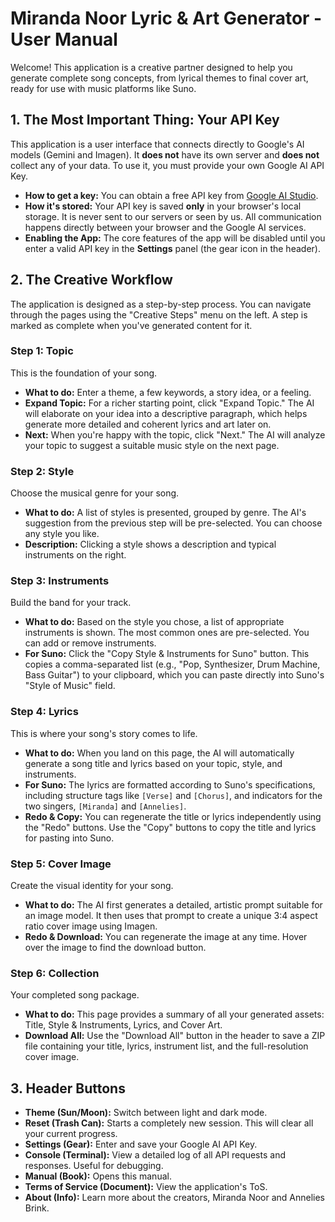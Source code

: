 # Miranda Noor Lyric & Art Generator - User Manual

Welcome! This application is a creative partner designed to help you generate complete song concepts, from lyrical themes to final cover art, ready for use with music platforms like Suno.

## 1. The Most Important Thing: Your API Key

This application is a user interface that connects directly to Google's AI models (Gemini and Imagen). It **does not** have its own server and **does not** collect any of your data. To use it, you must provide your own Google AI API Key.

- **How to get a key:** You can obtain a free API key from [Google AI Studio](https://aistudio.google.com/app/apikey).
- **How it's stored:** Your API key is saved **only** in your browser's local storage. It is never sent to our servers or seen by us. All communication happens directly between your browser and the Google AI services.
- **Enabling the App:** The core features of the app will be disabled until you enter a valid API key in the **Settings** panel (the gear icon in the header).

## 2. The Creative Workflow

The application is designed as a step-by-step process. You can navigate through the pages using the "Creative Steps" menu on the left. A step is marked as complete when you've generated content for it.

### Step 1: Topic
This is the foundation of your song.
- **What to do:** Enter a theme, a few keywords, a story idea, or a feeling.
- **Expand Topic:** For a richer starting point, click "Expand Topic." The AI will elaborate on your idea into a descriptive paragraph, which helps generate more detailed and coherent lyrics and art later on.
- **Next:** When you're happy with the topic, click "Next." The AI will analyze your topic to suggest a suitable music style on the next page.

### Step 2: Style
Choose the musical genre for your song.
- **What to do:** A list of styles is presented, grouped by genre. The AI's suggestion from the previous step will be pre-selected. You can choose any style you like.
- **Description:** Clicking a style shows a description and typical instruments on the right.

### Step 3: Instruments
Build the band for your track.
- **What to do:** Based on the style you chose, a list of appropriate instruments is shown. The most common ones are pre-selected. You can add or remove instruments.
- **For Suno:** Click the "Copy Style & Instruments for Suno" button. This copies a comma-separated list (e.g., "Pop, Synthesizer, Drum Machine, Bass Guitar") to your clipboard, which you can paste directly into Suno's "Style of Music" field.

### Step 4: Lyrics
This is where your song's story comes to life.
- **What to do:** When you land on this page, the AI will automatically generate a song title and lyrics based on your topic, style, and instruments.
- **For Suno:** The lyrics are formatted according to Suno's specifications, including structure tags like `[Verse]` and `[Chorus]`, and indicators for the two singers, `[Miranda]` and `[Annelies]`.
- **Redo & Copy:** You can regenerate the title or lyrics independently using the "Redo" buttons. Use the "Copy" buttons to copy the title and lyrics for pasting into Suno.

### Step 5: Cover Image
Create the visual identity for your song.
- **What to do:** The AI first generates a detailed, artistic prompt suitable for an image model. It then uses that prompt to create a unique 3:4 aspect ratio cover image using Imagen.
- **Redo & Download:** You can regenerate the image at any time. Hover over the image to find the download button.

### Step 6: Collection
Your completed song package.
- **What to do:** This page provides a summary of all your generated assets: Title, Style & Instruments, Lyrics, and Cover Art.
- **Download All:** Use the "Download All" button in the header to save a ZIP file containing your title, lyrics, instrument list, and the full-resolution cover image.

## 3. Header Buttons

- **Theme (Sun/Moon):** Switch between light and dark mode.
- **Reset (Trash Can):** Starts a completely new session. This will clear all your current progress.
- **Settings (Gear):** Enter and save your Google AI API Key.
- **Console (Terminal):** View a detailed log of all API requests and responses. Useful for debugging.
- **Manual (Book):** Opens this manual.
- **Terms of Service (Document):** View the application's ToS.
- **About (Info):** Learn more about the creators, Miranda Noor and Annelies Brink.
